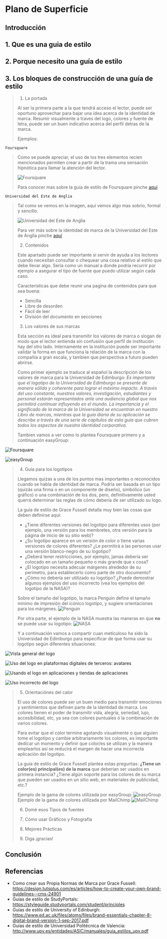 # Plano de Superficie

## Introducción

## 1. Que es una guia de estilo

## 2. Porque necesito una guía de estilo

## 3. Los bloques de construcción de una guía de estilo


> 1. La portada
> 
> Al ser la primera parte a la que tendrá acceso el lector, puede ser oportuno aprovechar para bajar una idea acerca de la identidad de marca.
> Resumir visualmente a traves del logo, colores y fuente de letra, puede ser  un buen indicativo acerca del perfil detras de la marca.
> 
> Ejemplos: 
> 
    Foursquare
> Como se puede apreciar, el uso de los tres elementos recien mencionados permiten crear a partir de la trama una sensación hipnótica para llamar la atención del lector.
> 
> ![Foursquare](https://github.com/DeustoPWEB2018/Elementos-de-la-UX/blob/64051858765c4e72acb207dc97f3aecdd24f5a9b/5-superficie/1_Ejemplo.png)
> 
> Para conocer mas sobre la guía de estilo de Foursquare pinche [aquí](https://playfoursquare.s3.amazonaws.com/press/foursquare-brandguide.pdf)
>    
    Universidad del Este de Anglia
> Tal como se vemos en la imagen, aquí vemos algo mas sobrio, formal y sencillo.  
>    
> ![Universidad del Este de Anglia](https://github.com/DeustoPWEB2018/Elementos-de-la-UX/blob/64051858765c4e72acb207dc97f3aecdd24f5a9b/5-superficie/1_Ejemplo_2.png)
>    
> Para ver más sobre la identidad de marca de la Universidad del Este de Anglia pinche [aquí](https://www.uea.ac.uk/polopoly_fs/1.74424!uea_brand_identity_guidelines.pdf#gsc.tab=0&gsc.q=polopoly_fs%201.74424!uea_brand_identity_guidelines.pdf&gsc.sort=)
> 
> 2. Contenidos
> 
>  Este apartado puede ser importante si servir de ayuda a los lectores cuando necesitan consultar o chequear una cosa relativo al estilo que debe llevar algo. Sería como un manual a donde podría recurrir por ejemplo a asegurar el tipo de fuente que puedo utilizar según cada caso.
>  
> Caracteristicas que debe reunir una pagina de contenidos para que sea buena:
>   - Sencilla
>   - Libre de desorden
>   - Fácil de leer
>   - División del documento en secciones
> 
> 3. Los valores de sus marcas
> 
> Esta sección es ideal para transmitir los valores de marca o slogan de modo que el lector entienda sin confusión que perfil de institución hay del otro lado.
> Internamente en la institución puede ser importante validar la forma en que funciona la relación de la marca con la compañía a gran escala, y tambien que perspectiva a futuro pueden abrirse.
> 
> Como primer ejemplo se traduce al español la descripción de los valores de marca para la Universidad de Edimburgo:
*Es importante que el logotipo de la Universidad de Edimburgo se presente de manera sólida y coherente para lograr el máximo impacto.
A través del uso constante, nuestros valores, investigación, estudiantes y personal estarán representados ante una audiencia global que nos permitirá continuar influyendo en el mundo.
La importancia y el significado de la marca de la Universidad se encuentran en nuestro Libro de marcas, mientras que la guía diaria de su aplicación se describe a través de una serie de capítulos de esta guía que cubren todos los aspectos de nuestra identidad corporativa.*
>
> Tambien vamos a ver como lo plantea Foursquare primero y a continuación easyGroup:
>
![Foursquare](https://github.com/DeustoPWEB2018/Elementos-de-la-UX/blob/64051858765c4e72acb207dc97f3aecdd24f5a9b/5-superficie/3_Ejemplo.png)
>
![easyGroup](https://github.com/DeustoPWEB2018/Elementos-de-la-UX/blob/64051858765c4e72acb207dc97f3aecdd24f5a9b/5-superficie/3_Ejemplo2.png)
>
> 4. Guía para los logotipos
> 
> Llegamos quizas a una de los puntos mas importantes o reconocidos cuando se habla de identidad de marca. Podría ser basada en un tipo (quizás una firma o en un componente de diseño), simbólico (un gráfico) o una combinación de los dos, pero, definitivamente usted querrá determinar las reglas de cómo debería de ser utilizado su logo.
>
> La guía de estilo de Grace Fussell detalla muy bien las cosas que deben definirse aquí:
>
>   - ¿Tiene diferentes versiones del logotipo para diferentes usos (por ejemplo, una versión para los membretes, otra versión para la página de inicio de su sitio web)?
>   - ¿Su logotipo aparece en un versión de color o tiene varias versiones de colores diferentes? ¿Le permitirá a las personas usar una versión blanco-negro de su logotipo?
>   - ¿Deberá tener restricciones, por ejemplo, jamas debería ser colocado en un tamaño pequeño o más grande que x cosa?
>   - ¿El logotipo necesita adecuar márgenes alrededor de su perímetro, para establecerlo como parte de otro documento? 
>   - ¿Cómo no debería ser utilizado su logotipo? ¿Puede demostrar algunos ejemplos del uso incorrecto (vea los ejemplos del logotipo de la NASA)?
>
> Sobre el tamaño del logotipo, la marca Penguin define el tamaño mínimo de impresión del icónico logotipo, y sugiere orientaciones para los márgenes.
![Penguin](https://github.com/DeustoPWEB2018/Elementos-de-la-UX/blob/64051858765c4e72acb207dc97f3aecdd24f5a9b/5-superficie/4_Ejemplo.png)
>
> Por otra parte, el ejemplo de la NASA muestra las maneras en que **no** se puede usar su logotipo:
![NASA](https://github.com/DeustoPWEB2018/Elementos-de-la-UX/blob/64051858765c4e72acb207dc97f3aecdd24f5a9b/5-superficie/4_Ejemplo_2.png)
>
> Y a continuación vamos a compartir cuan meticuloso ha sido la Universidad de Edimburgo para especificar de que forma usar su logotipo según diferentes situaciones:
> 
![Vista general del logo](https://github.com/DeustoPWEB2018/Elementos-de-la-UX/blob/64051858765c4e72acb207dc97f3aecdd24f5a9b/5-superficie/4_Ej1.png)

![Uso del logo en plataformas digitales de terceros: avatares](https://github.com/DeustoPWEB2018/Elementos-de-la-UX/blob/64051858765c4e72acb207dc97f3aecdd24f5a9b/5-superficie/4_Ej2.png)

![Usando el logo en aplicaciones y tiendas de aplicaciones](https://github.com/DeustoPWEB2018/Elementos-de-la-UX/blob/64051858765c4e72acb207dc97f3aecdd24f5a9b/5-superficie/4_Ej3.png)

![Uso incorrecto del logo](https://github.com/DeustoPWEB2018/Elementos-de-la-UX/blob/64051858765c4e72acb207dc97f3aecdd24f5a9b/5-superficie/4_Ej4.png)
>
> 5. Orientaciónes del calor
> 
> El uso de colores puede ser un buen medio para transmitir emociones y sentimientos que definen parte de la identidad de marca. Los colores tienen el poder de transmitir vida, alegría, seriedad, lujo, accesibilidad, etc, ya sea con colores puntuales ó la combinación de varios colores.
>
> Para evitar que el color termine agotando visualmente o que alguien tome el logotipo y cambie arbitrariamente los colores, es importante dedicar un momento y definir que color/es se utilizan y la manera emplearlos así se reducirá el margen de hacer una incorrecta aplicación del logotipo.
>
> La guía de estilo de Grace Fussell plantea estas preguntas:
>  **¿Tiene un color(es) principal(es) de la marca** que deberían ser usados en primera instancia? ¿Tiene algún soporte para los colores de su marca que pueden ser usados en un sitio web, en materiales de publicidad, etc.?
>
> Ejemplo de la gama de colores utilizada por easyGroup:
 ![easyGroup](https://github.com/DeustoPWEB2018/Elementos-de-la-UX/blob/64051858765c4e72acb207dc97f3aecdd24f5a9b/5-superficie/5_Ejemplo.png)
 Ejemplo de la gama de colores utilizada por MailChimp
 ![MailChimp](https://github.com/DeustoPWEB2018/Elementos-de-la-UX/blob/64051858765c4e72acb207dc97f3aecdd24f5a9b/5-superficie/5_Ejemplo_2.png)
>
> 6. Domé esos Tipos de fuentes
> 
> 7. Cómo usar Gráficos y Fotografía
> 
> 8. Mejores Prácticas
> 
> 9. Diga ¡gracias!
>

## Conclusión

## Referencias
- Como crear sus Propia Normas de Marca por Grace Fussell: https://design.tutsplus.com/es/articles/how-to-create-your-own-brand-guidelines--cms-24901
- Guías de estilo de StudyPortals: https://styleguide.studyportals.com/student/principles
- Guías de estilo de University of Edinburgh: https://www.ed.ac.uk/files/atoms/files/brand-essentials-chapter-8-digital-brand-version-1-sep-2017.pdf
- Guías de estilo de Universidad Politécnica de Valencia: http://www.upv.es/entidades/ASIC/manuales/guia_estilos_upv.pdf

